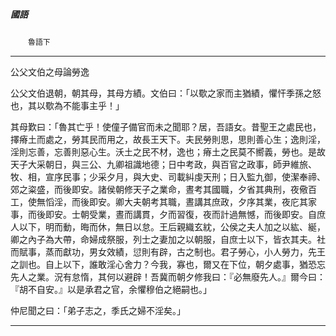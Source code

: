 

##### 國語
　　`魯語下`

* * *

公父文伯之母論勞逸

公父文伯退朝，朝其母，其母方績。文伯曰：「以歜之家而主猶績，懼忓季孫之怒也，其以歜為不能事主乎！」

其母歎曰：「魯其亡乎！使僮子備官而未之聞耶？居，吾語女。昔聖王之處民也，擇瘠土而處之，勞其民而用之，故長王天下。夫民勞則思，思則善心生；逸則淫，淫則忘善，忘善則惡心生。沃土之民不材，逸也；瘠土之民莫不嚮義，勞也。是故天子大采朝日，與三公、九卿祖識地德；日中考政，與百官之政事，師尹維旅、牧、相，宣序民事；少采夕月，與大史、司載糾虔天刑；日入監九御，使潔奉禘、郊之粢盛，而後即安。諸侯朝修天子之業命，晝考其國職，夕省其典刑，夜儆百工，使無慆淫，而後即安。卿大夫朝考其職，晝講其庶政，夕序其業，夜庀其家事，而後即安。士朝受業，晝而講貫，夕而習復，夜而計過無憾，而後即安。自庶人以下，明而動，晦而休，無日以怠。王后親織玄紞，公侯之夫人加之以紘、綖，卿之內子為大帶，命婦成祭服，列士之妻加之以朝服，自庶士以下，皆衣其夫。社而賦事，蒸而獻功，男女效績，愆則有辟，古之制也。君子勞心，小人勞力，先王之訓也。自上以下，誰敢淫心舍力？今我，寡也，爾又在下位，朝夕處事，猶恐忘先人之業。況有怠惰，其何以避辟！吾冀而朝夕修我曰：『必無廢先人。』爾今曰：『胡不自安。』以是承君之官，余懼穆伯之絕嗣也。」

仲尼聞之曰：「弟子志之，季氏之婦不淫矣。」

* * *

